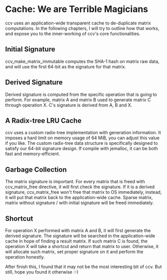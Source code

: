 Cache: We are Terrible Magicians
=================

ccv uses an application-wide transparent cache to de-duplicate matrix computations.
In the following chapters, I will try to outline how that works, and expose you
to the inner-working of ccv's core functionalities.

Initial Signature
-----------------

ccv_make_matrix_immutable computes the SHA-1 hash on matrix raw data, and will
use the first 64-bit as the signature for that matrix.

Derived Signature
-----------------

Derived signature is computed from the specific operation that is going to perform.
For example, matrix A and matrix B used to generate matrix C through operation X.
C's signature is derived from A, B and X.

A Radix-tree LRU Cache
----------------------

ccv uses a custom radix-tree implementation with generation information. It imposes
a hard limit on memory usage of 64 MiB, you can adjust this value if you like.
The custom radix-tree data structure is specifically designed to satisfy our 64-bit
signature design. If compile with jemalloc, it can be both fast and memory-efficient.

Garbage Collection
------------------

The matrix signature is important. For every matrix that is freed with ccv_matrix_free
directive, it will first check the signature. If it is a derived signature,
ccv_matrix_free won't free that matrix to OS immediately, instead, it will put
that matrix back to the application-wide cache. Sparse matrix, matrix without
signature / with initial signature will be freed immediately.

Shortcut
--------

For operation X performed with matrix A and B, it will first generate the derived
signature. The signature will be searched in the application-wide cache in hope
of finding a result matrix. If such matrix C is found, the operation X will take
a shortcut and return that matrix to user. Otherwise, it will allocate such matrix,
set proper signature on it and perform the operation honestly.

After finish this, I found that it may not be the most interesting bit of ccv.
But still, hope you found it otherwise :-)
